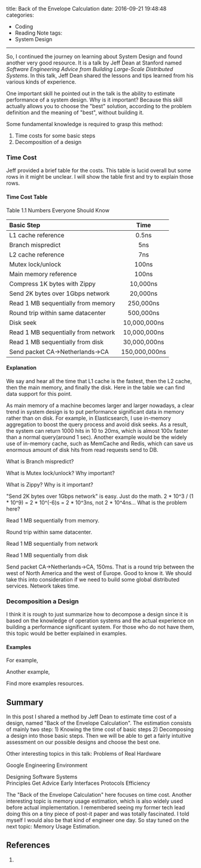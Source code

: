 title: Back of the Envelope Calculation
date: 2016-09-21 19:48:48
categories:
 - Coding
 - Reading Note
tags:
 - System Design
---

So, I continued the journey on learning about System Design and found another very good resource. It is a talk by Jeff Dean at Stanford named *Software Engineering Advice from Building Large-Scale Distributed Systems*. In this talk, Jeff Dean shared the lessons and tips learned from his various kinds of experience.  
  
One important skill he pointed out in the talk is the ability to estimate performance of a system design. Why is it important? Because this skill actually allows you to choose the "best" solution, according to the problem definition and the meaning of "best", without building it.   
  
Some fundamental knowledge is required to grasp this method:  
  
1. Time costs for some basic steps
2. Decomposition of a design
  
### Time Cost  
  
Jeff provided a brief table for the costs. This table is lucid overall but some rows in it might be unclear. I will show the table first and try to explain those rows.  
  
#### Time Cost Table  
  
Table 1.1 Numbers Everyone Should Know  
  
|Basic Step|Time|
|:---------|:--:|
|L1 cache reference|0.5ns|
|Branch mispredict|5ns|
|L2 cache reference|7ns|
|Mutex lock/unlock|100ns|
|Main memory reference|100ns|
|Compress 1K bytes with Zippy|10,000ns|
|Send 2K bytes over 1Gbps network|20,000ns|
|Read 1 MB sequentially from memory|250,000ns|
|Round trip within same datacenter|500,000ns|
|Disk seek|10,000,000ns|
|Read 1 MB sequentially from network|10,000,000ns|
|Read 1 MB sequentially from disk|30,000,000ns|
|Send packet CA->Netherlands->CA|150,000,000ns|
  
#### Explanation  
  
We say and hear all the time that L1 cache is the fastest, then the L2 cache, then the main memory, and finally the disk. Here in the table we can find data support for this point.  
  
As main memory of a machine becomes larger and larger nowadays, a clear trend in system design is to put performance significant data in memory rather than on disk. For example, in Elasticsearch, I use in-memory aggregation to boost the query process and avoid disk seeks. As a result, the system can return 1000 hits in 10 to 20ms, which is almost 100x faster than a normal query(around 1 sec). Another example would be the widely use of in-memory cache, such as MemCache and Redis, which can save us enormous amount of disk hits from read requests send to DB.  
  
What is Branch mispredict?  
  
What is Mutex lock/unlock? Why important?
  
What is Zippy? Why is it important?  

"Send 2K bytes over 1Gbps network" is easy. Just do the math. 2 * 10^3 / (1 * 10^9) = 2 * 10^(-6)s = 2 * 10^3ns, not 2 * 10^4ns... What is the problem here?  
  
Read 1 MB sequentially from memory.   
  
Round trip within same datacenter.   
  
Read 1 MB sequentially from network  
  
Read 1 MB sequentially from disk  
  
Send packet CA->Netherlands->CA, 150ms. That is a round trip between the west of North America and the west of Europe. Good to know it. We should take this into consideration if we need to build some global distributed services. Network takes time.  
  
### Decomposition a Design  
  
I think it is rough to just summarize how to decompose a design since it is based on the knowledge of operation systems and the actual experience on building a performance significant system. For those who do not have them, this topic would be better explained in examples.  
  
#### Examples  
  
For example,   
  
Another example,

Find more examples resources. 
  
## Summary  
  
In this post I shared a method by Jeff Dean to estimate time cost of a design, named "Back of the Envelope Calculation". The estimation consists of mainly two step: 1) Knowing the time cost of basic steps 2) Decomposing a design into those basic steps. Then we will be able to get a fairly intuitive assessment on our possible designs and choose the best one.  
  
Other interesting topics in this talk: 
Problems of Real Hardware  
  
Google Engineering Environment  
  
Designing Software Systems  
  Principles
  Get Advice Early
  Interfaces
  Protocols
  Efficiency
  
The "Back of the Envelope Calculation" here focuses on time cost. Another interesting topic is memory usage estimation, which is also widely used before actual implementation. I remembered seeing my former tech lead doing this on a tiny piece of post-it paper and was totally fascinated. I told myself I would also be that kind of engineer one day. So stay tuned on the next topic: Memory Usage Estimation. 
  
## References  
  
1. []()